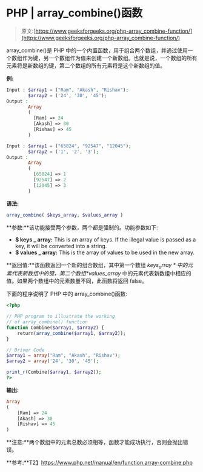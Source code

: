 # PHP | array_combine()函数

> 原文:[https://www.geeksforgeeks.org/php-array_combine-function/](https://www.geeksforgeeks.org/php-array_combine-function/)

array_combine()是 PHP 中的一个内置函数，用于组合两个数组，并通过使用一个数组作为键，另一个数组作为值来创建一个新数组。也就是说，一个数组的所有元素将是新数组的键，第二个数组的所有元素将是这个新数组的值。

**例:**

```php
Input : $array1 = ("Ram", "Akash", "Rishav"); 
        $array2 = ('24', '30', '45');
Output :
        Array
        (
          [Ram] => 24
          [Akash] => 30
          [Rishav] => 45
        )

Input : $array1 = ("65824", "92547", "12045");
        $array2 = ('1', '2', '3');
Output :
        Array
        (
          [65824] => 1
          [92547] => 2
          [12045] => 3
        )

```

**语法:**

```php
array_combine( $keys_array, $values_array )
```

**参数:**该功能接受两个参数，两个都是强制的。功能参数如下:

*   **$ keys _ array:** This is an array of keys. If the illegal value is passed as a key, it will be converted into a string.
*   **$ values _ array:** This is the array of values to be used in the new array.

**返回值:**该函数返回一个新的组合数组，其中第一个数组 *$keys_array* 中的元素代表新数组中的键，第二个数组 *$values_array* 中的元素代表新数组中相应的值。如果两个数组中的元素数量不同，此函数将返回 false。

下面的程序说明了 PHP 中的 array_combine()函数:

```php
<?php

// PHP program to illustrate the working
// of array_combine() function
function Combine($array1, $array2) {
    return(array_combine($array1, $array2));
}

// Driver Code
$array1 = array("Ram", "Akash", "Rishav");
$array2 = array('24', '30', '45');

print_r(Combine($array1, $array2));
?>
```

**输出:**

```php
Array
(
    [Ram] => 24
    [Akash] => 30
    [Rishav] => 45
)

```

**注意:**两个数组中的元素总数必须相等，函数才能成功执行，否则会抛出错误。

**参考:**T2】https://www.php.net/manual/en/function.array-combine.php